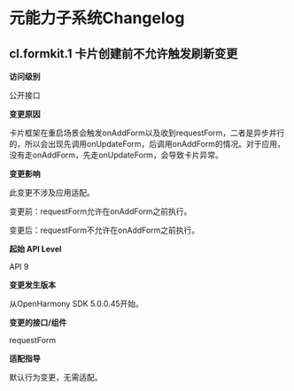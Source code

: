 # 元能力子系统Changelog

## cl.formkit.1 卡片创建前不允许触发刷新变更

**访问级别**

公开接口

**变更原因**

卡片框架在重启场景会触发onAddForm以及收到requestForm，二者是异步并行的，所以会出现先调用onUpdateForm，后调用onAddForm的情况。对于应用，没有走onAddForm，先走onUpdateForm，会导致卡片异常。

**变更影响**

此变更不涉及应用适配。


变更前：requestForm允许在onAddForm之前执行。


变更后：requestForm不允许在onAddForm之前执行。

**起始 API Level**

API 9

**变更发生版本**

从OpenHarmony SDK 5.0.0.45开始。

**变更的接口/组件**

requestForm

**适配指导**

默认行为变更，无需适配。
